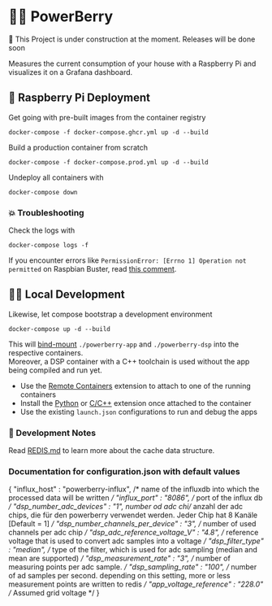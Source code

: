 # 🔌🍇 PowerBerry 

:construction_worker: This Project is under construction at the moment. Releases will be done soon

Measures the current consumption of your house with a Raspberry Pi and visualizes it on a Grafana dashboard.


## 🍓 Raspberry Pi Deployment

Get going with pre-built images from the container registry

    docker-compose -f docker-compose.ghcr.yml up -d --build

Build a production container from scratch

    docker-compose -f docker-compose.prod.yml up -d --build

Undeploy all containers with

    docker-compose down

### 💥 Troubleshooting

Check the logs with

    docker-compose logs -f

If you encounter errors like `PermissionError: [Errno 1] Operation not permitted` on Raspbian Buster, read [this comment](https://github.com/Steckdoose4711/powerberry/issues/13#issuecomment-955240891).

## 👩‍💻 Local Development

Likewise, let compose bootstrap a development environment

    docker-compose up -d --build

This will [bind-mount](https://docs.docker.com/storage/bind-mounts/) `./powerberry-app` and `./powerberry-dsp` into the respective containers.  
Moreover, a DSP container with a C++ toolchain is used without the app being compiled and run yet.

- Use the [Remote Containers](https://marketplace.visualstudio.com/items?itemName=ms-vscode-remote.remote-containers) extension to attach to one of the running containers
- Install the [Python](https://marketplace.visualstudio.com/items?itemName=ms-python.python) or [C/C++](https://marketplace.visualstudio.com/items?itemName=ms-vscode.cpptools) extension once attached to the container
- Use the existing `launch.json` configurations to run and debug the apps

### 📃 Development Notes

Read [REDIS.md](REDIS.md) to learn more about the cache data structure.

### Documentation for configuration.json with default values

{
  "influx_host" : "powerberry-influx", /* name of the influxdb into which the processed data will be written */
  "influx_port" : "8086", /* port of the influx db */
  "dsp_number_adc_devices" : "1", number od adc chi/* anzahl der adc chips, die für den powerberry verwendet werden. Jeder Chip hat 8 Kanäle [Default = 1] */
  "dsp_number_channels_per_device" : "3", /* number of used channels per adc chip */
  "dsp_adc_reference_voltage_V" : "4.8", /* reference voltage that is used to convert adc samples into a voltage */
  "dsp_filter_type" : "median", /* type of the filter, which is used for adc sampling (median and mean are supported) */
  "dsp_measurement_rate" : "3", /* number of measuring points per adc sample. */
  "dsp_sampling_rate" : "100", /* number of ad samples per second. depending on this setting, more or less measurement points are written to redis */
  "app_voltage_reference" : "228.0" /* Assumed grid voltage */
}




